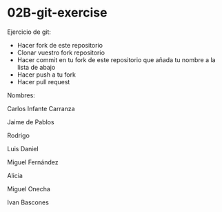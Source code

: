 # 02B-git-exercise

Ejercicio de git:

* Hacer fork de este repositorio
* Clonar vuestro fork repositorio
* Hacer commit en tu fork de este repositorio
que añada tu nombre a la lista de abajo
* Hacer push a tu fork
* Hacer pull request

Nombres:

Carlos Infante Carranza

Jaime de Pablos 

Rodrigo

Luis Daniel

Miguel Fernández 

Alicia

Miguel Onecha

Ivan Bascones



